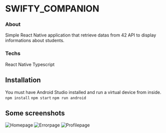 # SWIFTY_COMPANION

### About

Simple React Native application that retrieve datas from 42 API to display informations about students.

### Techs

React Native
Typescript

## Installation

You must have Android Studio installed and run a virtual device from inside.
`npm install`
`npm start`
`npm run android`

## Some screenshots

![Homepage](https://i.imgur.com/8noDQeA.png)
![Errorpage](https://i.imgur.com/DJWEsPZ.png)
![Profilepage](https://i.imgur.com/BbvzFyp.png)

